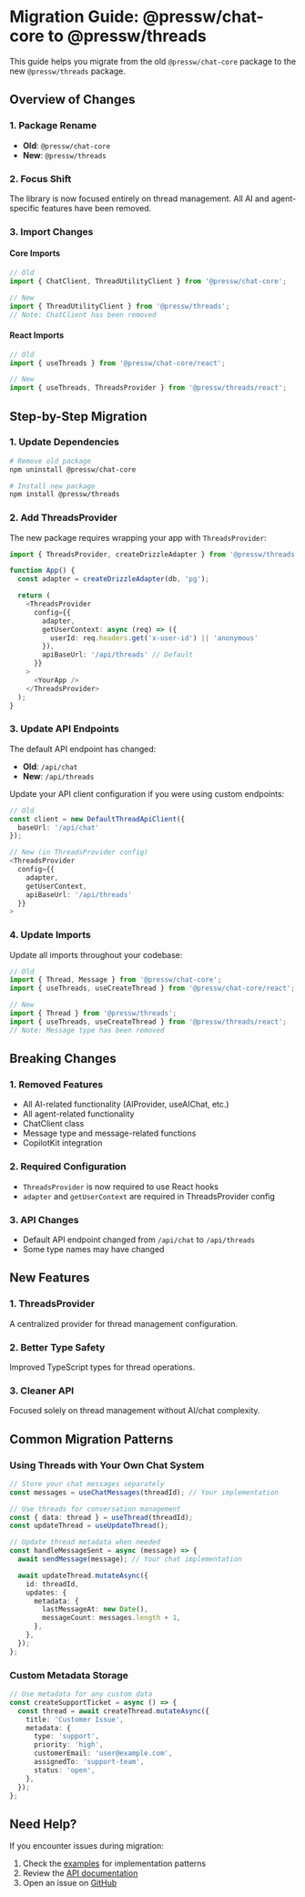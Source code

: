 # Migration Guide: @pressw/chat-core to @pressw/threads

This guide helps you migrate from the old `@pressw/chat-core` package to the new `@pressw/threads` package.

## Overview of Changes

### 1. Package Rename

- **Old**: `@pressw/chat-core`
- **New**: `@pressw/threads`

### 2. Focus Shift

The library is now focused entirely on thread management. All AI and agent-specific features have been removed.

### 3. Import Changes

#### Core Imports

```typescript
// Old
import { ChatClient, ThreadUtilityClient } from '@pressw/chat-core';

// New
import { ThreadUtilityClient } from '@pressw/threads';
// Note: ChatClient has been removed
```

#### React Imports

```typescript
// Old
import { useThreads } from '@pressw/chat-core/react';

// New
import { useThreads, ThreadsProvider } from '@pressw/threads/react';
```

## Step-by-Step Migration

### 1. Update Dependencies

```bash
# Remove old package
npm uninstall @pressw/chat-core

# Install new package
npm install @pressw/threads
```

### 2. Add ThreadsProvider

The new package requires wrapping your app with `ThreadsProvider`:

```typescript
import { ThreadsProvider, createDrizzleAdapter } from '@pressw/threads';

function App() {
  const adapter = createDrizzleAdapter(db, 'pg');

  return (
    <ThreadsProvider
      config={{
        adapter,
        getUserContext: async (req) => ({
          userId: req.headers.get('x-user-id') || 'anonymous'
        }),
        apiBaseUrl: '/api/threads' // Default
      }}
    >
      <YourApp />
    </ThreadsProvider>
  );
}
```

### 3. Update API Endpoints

The default API endpoint has changed:

- **Old**: `/api/chat`
- **New**: `/api/threads`

Update your API client configuration if you were using custom endpoints:

```typescript
// Old
const client = new DefaultThreadApiClient({
  baseUrl: '/api/chat'
});

// New (in ThreadsProvider config)
<ThreadsProvider
  config={{
    adapter,
    getUserContext,
    apiBaseUrl: '/api/threads'
  }}
>
```

### 4. Update Imports

Update all imports throughout your codebase:

```typescript
// Old
import { Thread, Message } from '@pressw/chat-core';
import { useThreads, useCreateThread } from '@pressw/chat-core/react';

// New
import { Thread } from '@pressw/threads';
import { useThreads, useCreateThread } from '@pressw/threads/react';
// Note: Message type has been removed
```

## Breaking Changes

### 1. Removed Features

- All AI-related functionality (AIProvider, useAIChat, etc.)
- All agent-related functionality
- ChatClient class
- Message type and message-related functions
- CopilotKit integration

### 2. Required Configuration

- `ThreadsProvider` is now required to use React hooks
- `adapter` and `getUserContext` are required in ThreadsProvider config

### 3. API Changes

- Default API endpoint changed from `/api/chat` to `/api/threads`
- Some type names may have changed

## New Features

### 1. ThreadsProvider

A centralized provider for thread management configuration.

### 2. Better Type Safety

Improved TypeScript types for thread operations.

### 3. Cleaner API

Focused solely on thread management without AI/chat complexity.

## Common Migration Patterns

### Using Threads with Your Own Chat System

```typescript
// Store your chat messages separately
const messages = useChatMessages(threadId); // Your implementation

// Use threads for conversation management
const { data: thread } = useThread(threadId);
const updateThread = useUpdateThread();

// Update thread metadata when needed
const handleMessageSent = async (message) => {
  await sendMessage(message); // Your chat implementation

  await updateThread.mutateAsync({
    id: threadId,
    updates: {
      metadata: {
        lastMessageAt: new Date(),
        messageCount: messages.length + 1,
      },
    },
  });
};
```

### Custom Metadata Storage

```typescript
// Use metadata for any custom data
const createSupportTicket = async () => {
  const thread = await createThread.mutateAsync({
    title: 'Customer Issue',
    metadata: {
      type: 'support',
      priority: 'high',
      customerEmail: 'user@example.com',
      assignedTo: 'support-team',
      status: 'open',
    },
  });
};
```

## Need Help?

If you encounter issues during migration:

1. Check the [examples](../examples/) for implementation patterns
2. Review the [API documentation](./API.md)
3. Open an issue on [GitHub](https://github.com/pressw/ai-dev-tooling)
